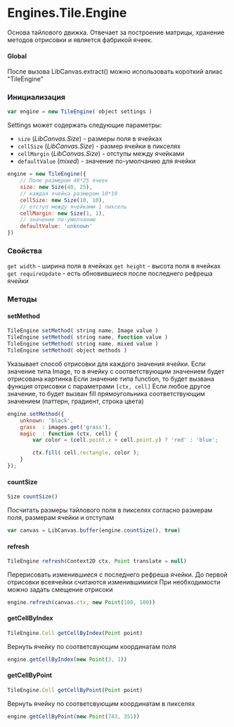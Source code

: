 Engines.Tile.Engine
===================

Основа тайлового движка. Отвечает за построение матрицы, хранение методов отрисовки и является фабрикой ячеек.

#### Global

После вызова LibCanvas.extract() можно использовать короткий алиас "TileEngine"

### Инициализация

```js
var engine = new TileEngine( object settings )
```

Settings может содержать следующие параметры:

* `size` (*LibCanvas.Size*) - размеры поля в ячейках
* `cellSize` (*LibCanvas.Size*) - размер ячейки в пикселях
* `cellMargin` (*LibCanvas.Size*) - отступы между ячейками
* `defaultValue` (*mixed*) - значение по-умолчанию для ячейки

```js
engine = new TileEngine({
	// Поле размером 40*25 ячеек
	size: new Size(40, 25),
	// каждая ячейка размером 10*10
	cellSize: new Size(10, 10),
	// отступ между ячейками 1 пиксель
	cellMargin: new Size(1, 1),
	// значение по-умолчанию
	defaultValue: 'unknown'
})
```

### Свойства

`get width` - ширина поля в ячейках
`get height` - высота поля в ячейках
`get requireUpdate` - есть обновившиеся после последнего рефреша ячейки

### Методы

#### setMethod

```js
TileEngine setMethod( string name, Image value )
TileEngine setMethod( string name, function value )
TileEngine setMethod( string name, mixed value )
TileEngine setMethod( object methods )
```

Указывает способ отрисовки для каждого значения ячейки.
Если значение типа Image, то в ячейку с соответствующим значением будет отрисована картинка
Если значение типа function, то будет вызвана функция отрисовки с параметрами `[ctx, cell]`
Если любое другое значение, то будет вызван fill прямоугольника соответствующим значением (паттерн, градиент, строка цвета)

```js
engine.setMethod({
	unknown: 'black',
	grass  : images.get('grass'),
	magic  : function (ctx, cell) {
		var color = (cell.point.x > cell.point.y) ? 'red' : 'blue';

		ctx.fill( cell.rectangle, color );
	}
});
```

#### countSize

```js
Size countSize()
```

Посчитать размеры тайлового поля в пикселях согласно размерам поля, размерам ячейки и отступам

```js
var canvas = LibCanvas.buffer(engine.countSize(), true)
```

#### refresh

```js
TileEngine refresh(Context2D ctx, Point translate = null)
```

Перерисовать изменившиеся с последнего рефреша ячейки.
До первой отрисовки всеячейки считаются изменившимися
При необходимости можно задать смещение отрисоки

```js
engine.refresh(canvas.ctx, new Point(100, 100))
```

#### getCellByIndex

```js
TileEngine.Cell getCellByIndex(Point point)
```

Вернуть ячейку по соответсвующим координатам поля

```js
engine.getCellByIndex(new Point(3, 1))
```

#### getCellByPoint

```js
TileEngine.Cell getCellByPoint(Point point)
```

Вернуть ячейку по соответсвующим координатам в пикселях

```js
engine.getCellByPoint(new Point(743, 351))
```

